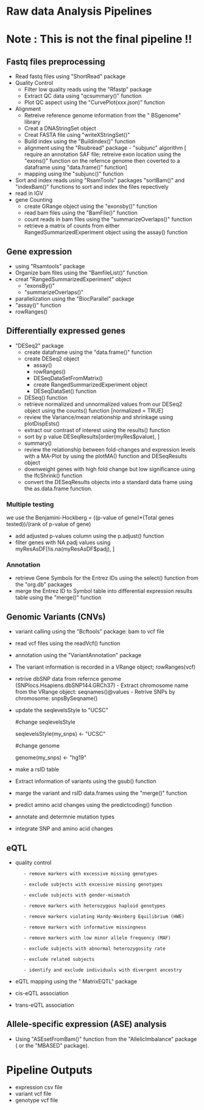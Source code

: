 # Raw data Analysis Pipelines
# Note : This is not the final pipeline !!
## Fastq files preprocessing

- Read fastq files using "ShortRead" package
- Quality Control
    - Filter low quality reads using the "Rfastp" package
    - Extract QC data using "qcsummary()" function
    - Plot QC aspect using the "CurvePlot(xxx.json)" function
- Alignment 
    - Retreive reference genome information from the " BSgenome" library
    - Creat a DNAStringSet object
    - Creat FASTA file using "writeXStringSet()"
    - Build index using the "Buildindex()" function
    - alignment using the "Rsubread" package - "subjunc" algorithm
    [ require an annotation SAF file; retreive exon location using the "exons()" function on the refernce genome then coverted to a dataframe using "data.frame()" function]
    - mapping using the "subjunc()" function 
- Sort and index reads using "RsamTools" packages "sortBam()" and "indexBam()" functions to sort and index the files repectively
- read in IGV
- gene Counting
    - create GRange object using the "exonsby()"  function
    - read bam files using the "BamFile()" function
    - count reads in bam files using the "summarizeOverlaps()" function
    - retrieve a matrix of counts from either RangedSummarizedExperiment object using the assay() function
    
## Gene expression
- using "Rsamtools" package
- Organize bam files using the "BamfileList()" function
- creat "RangedSummarizedExperiment" object 
    - "exonsBy()"
    - "summarizeOverlaps()"
- parallelization using the "BiocParallel" package
- "assay()" function
- rowRanges() 

## Differentially expressed genes
-  "DESeq2" package
    - create dataframe using the "data.frame()" function
    - create DESeq2 object
        - assay()
        - rowRanges()
        - DESeqDataSetFromMatrix()
        - create RangedSummarizedExperiment object 
        - DESeqDataSet() function 
    - DESeq() function
    - retrieve normalized and unnormalized values from our DESeq2 object using the counts() function [normalized = TRUE]
    - review the Variance/mean relationship and shrinkage using plotDispEsts()
    - extract our contrast of interest using the results() function
    - sort by p value DESeqResults[order(myRes$pvalue), ]
    - summary()
    - review the relationship between fold-changes and expression levels with a MA-Plot by using the plotMA() function and DESeqResults object
    - downweight genes with high fold change but low significance using the lfcShrink() function
    - convert the DESeqResults objects into a standard data frame using the as.data.frame function.
    
### Multiple testing
we use the Benjamini-Hockberg = ((p-value of gene)*(Total genes tested))/(rank of p-value of gene)
- add adjusted p-values column using the p.adjust() function
- filter genes with NA padj values using  myResAsDF[!is.na(myResAsDF$padj), ]


### Annotation
- retrieve Gene Symbols for the Entrez IDs using the select() function from the "org.db" packages
- merge the Entrez ID to Symbol table into  differential expression results table using the "merge()" function

## Genomic Variants (CNVs)
- variant calling using the "Bcftools" package: bam to vcf file
- read vcf files using the readVcf() function
- annotation using the "VariantAnnotation" package 
- The variant information is recorded in a VRange object; rowRanges(vcf)
- retrive dbSNP data from refernce genome (SNPlocs.Hsapiens.dbSNP144.GRCh37)
        - Extract chromosome name from the VRange object: seqnames()@values
        - Retrive SNPs by chromosome: snpsBySeqname()
- update the seqlevelsStyle to "UCSC"

    #change seqlevelsStyle
    
    seqlevelsStyle(my_snps) <- "UCSC"
    
    #change genome
    
    genome(my_snps) <- "hg19"
    
- make a rsID table
- Extract information of variants using the gsub() function
- marge the variant and rsID data.frames using the "merge()" function
- predict amino acid changes using the predictcoding() function
- annotate and determnie mutation types
- integrate SNP and amino acid changes

## eQTL
- quality control

         - remove markers with excessive missing genotypes
       
         - exclude subjects with excessive missing genotypes
         
         - exclude subjects with gender-mismatch
         
         - remove markers with heterozygous haploid genotypes
         
         - remove markers violating Hardy-Weinberg Equilibrium (HWE)
         
         - remove markers with informative missingness
         
         - remove markers with low minor allele frequency (MAF)
         
         - exclude subjects with abnormal heterozygosity rate
         
         - exclude related subjects
         
         - identify and exclude individuals with divergent ancestry
         
- eQTL mapping using the " MatrixEQTL" package
- cis-eQTL association
- trans-eQTL association
    
## Allele-specific expression (ASE) analysis
- Using "ASEsetFromBam()" function from the "AllelicImbalance" package
    ( or the "MBASED" package).
    
# Pipeline Outputs 
- expression csv file
- variant vcf file
- genotype vcf file 

    
